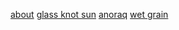 [about](about.md)     [glass knot sun](glasknotsun.md)     [anoraq](anoraq.md)       [wet grain](wetgrain.md) 

